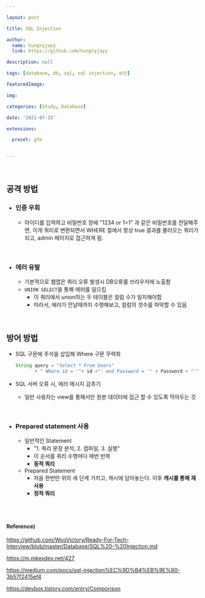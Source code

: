 ```yaml
---

layout: post

title: SQL Injection

author: 
  name: hungryjayy
  link: https://github.com/hungryjayy

description: null

tags: [database, db, sql, sql injection, 보안]

featuredImage: 

img: 

categories: [Study, Database]

date: '2021-07-25'

extensions:

  preset: gfm


---
```


<br>

## 공격 방법

* ### 인증 우회

  * 아이디를 입력하고 비밀번호 창에 "1234 or 1=1" 과 같은 비밀번호를 전달해주면, 이게 쿼리로 변환되면서 WHERE 절에서 항상 true 결과를 불러오는 쿼리가 되고, admin 페이지로 접근하게 됨.

<br>

* ### 에러 유발 

  * 기본적으로 웹앱은 쿼리 오류 발생시 DB오류를 브라우저에 노출함
  * `UNION SELECT`을 통해 에러를 일으킴
    * 이 쿼리에서 union하는 두 테이블은 컬럼 수가 일치해야함
    * 따라서, 에러가 안날때까지 수행해보고, 컬럼의 갯수를 파악할 수 있음

<br>

## 방어 방법

* SQL 구문에 주석을 삽입해 Where 구문 무력화

  ```java
  String query = "Select * From Users"
         + " Where id = '"+ id +"' and Password = '" + Password + "'"
  ```
  
* SQL 서버 오류 시, 에러 메시지 감추기

  * 일반 사용자는 view를 통해서만 원본 데이터에 접근 할 수 있도록 막아두는 것

<br>

* ### Prepared statement 사용

  * 일반적인 Statement
    *  "1. 쿼리 문장 분석, 2. 컴파일, 3. 실행"
    * 이 순서를 쿼리 수행마다 매번 반복
    * **동적 쿼리**
  * Prepared Statement
    * 처음 한번만 위의 세 단계 거치고, 캐시에 담아놓는다. 이후 **캐시를 통해 재사용**
    * **정적 쿼리**

<br><br>

#### Reference)

https://github.com/WooVictory/Ready-For-Tech-Interview/blob/master/Database/SQL%20-%20Injection.md

https://m.mkexdev.net/427

https://medium.com/pocs/sql-injection%EC%9D%B4%EB%9E%80-3b57f2415ef4

https://devbox.tistory.com/entry/Comporison